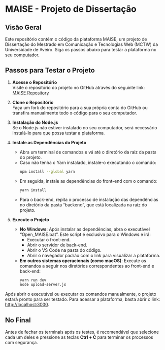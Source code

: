 # MAISE - Projeto de Dissertação

## Visão Geral

Este repositório contém o código da plataforma MAISE, um projeto de Dissertação do Mestrado em Comunicação e Tecnologias Web (MCTW) da Universidade de Aveiro.
Siga os passos abaixo para testar a plataforma no seu computador.

## Passos para Testar o Projeto

1. **Acesse o Repositório**  
   Visite o repositório do projeto no GitHub através do seguinte link:  
   [MAISE Repository](https://github.com/micatalyst/Maise)

2. **Clone o Repositório**  
   Faça um fork do repositório para a sua própria conta do GitHub ou transfira manualmente todo o código para o seu computador.

3. **Instalação do Node.js**  
   Se o Node.js não estiver instalado no seu computador, será necessário instalá-lo para que possa testar a plataforma.

4. **Instale as Dependências do Projeto**

   - Abra um terminal de comandos e vá até o diretório da raiz da pasta do projeto.
   - Caso não tenha o Yarn instalado, instale-o executando o comando:
     ```bash
     npm install --global yarn
     ```
   - Em seguida, instale as dependências do front-end com o comando:
     ```bash
     yarn install
     ```
   - Para o back-end, repita o processo de instalação das dependências no diretório da pasta “backend”, que está localizada na raiz do projeto.

5. **Execute o Projeto**
   - **No Windows**: Após instalar as dependências, abra o executável “Open_MAISE.bat”. Este script é exclusivo para o Windows e irá:
     - Executar o front-end.
     - Abrir o servidor de back-end.
     - Abrir o VS Code na pasta do código.
     - Abrir o navegador padrão com o link para visualizar a plataforma.
   - **Em outros sistemas operacionais (como macOS)**: Execute os comandos a seguir nos diretórios correspondentes ao front-end e back-end:
     ```bash
     yarn run dev
     node upload-server.js
     ```

Após abrir o executável ou executar os comandos manualmente, o projeto estará pronto para ser testado. Para acessar a plataforma, basta abrir o link: [http://localhost:3000](http://localhost:3000).

## No Final

Antes de fechar os terminais após os testes, é recomendável que selecione cada um deles e pressione as teclas **Ctrl + C** para terminar os processos com segurança.
